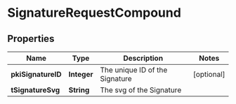 

# SignatureRequestCompound

## Properties

Name | Type | Description | Notes
------------ | ------------- | ------------- | -------------
**pkiSignatureID** | **Integer** | The unique ID of the Signature |  [optional]
**tSignatureSvg** | **String** | The svg of the Signature | 




